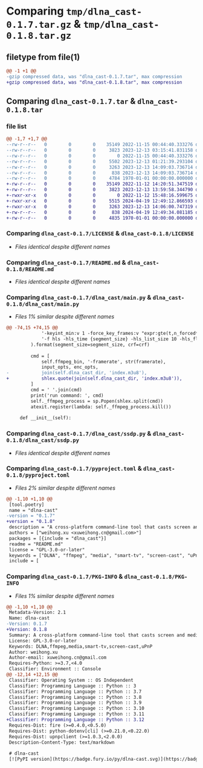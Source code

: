 # Comparing `tmp/dlna_cast-0.1.7.tar.gz` & `tmp/dlna_cast-0.1.8.tar.gz`

## filetype from file(1)

```diff
@@ -1 +1 @@
-gzip compressed data, was "dlna_cast-0.1.7.tar", max compression
+gzip compressed data, was "dlna_cast-0.1.8.tar", max compression
```

## Comparing `dlna_cast-0.1.7.tar` & `dlna_cast-0.1.8.tar`

### file list

```diff
@@ -1,7 +1,7 @@
--rw-r--r--   0        0        0    35149 2022-11-15 00:44:40.333276 dlna_cast-0.1.7/LICENSE
--rw-r--r--   0        0        0     3823 2023-12-13 03:15:41.831158 dlna_cast-0.1.7/README.md
--rw-r--r--   0        0        0        0 2022-11-15 00:44:40.333276 dlna_cast-0.1.7/dlna_cast/__init__.py
--rw-r--r--   0        0        0     5502 2023-12-13 01:21:39.293104 dlna_cast-0.1.7/dlna_cast/main.py
--rw-r--r--   0        0        0     3263 2023-12-13 14:09:03.736714 dlna_cast-0.1.7/dlna_cast/ssdp.py
--rw-r--r--   0        0        0      838 2023-12-13 14:09:03.736714 dlna_cast-0.1.7/pyproject.toml
--rw-r--r--   0        0        0     4784 1970-01-01 00:00:00.000000 dlna_cast-0.1.7/PKG-INFO
+-rw-r--r--   0        0        0    35149 2022-11-12 14:20:51.347519 dlna_cast-0.1.8/LICENSE
+-rw-r--r--   0        0        0     3823 2023-12-13 13:59:58.344790 dlna_cast-0.1.8/README.md
+-rwxr-xr-x   0        0        0        0 2022-11-12 15:48:16.599675 dlna_cast-0.1.8/dlna_cast/__init__.py
+-rwxr-xr-x   0        0        0     5515 2024-04-19 12:49:12.866593 dlna_cast-0.1.8/dlna_cast/main.py
+-rwxr-xr-x   0        0        0     3263 2023-12-13 14:06:00.747319 dlna_cast-0.1.8/dlna_cast/ssdp.py
+-rw-r--r--   0        0        0      838 2024-04-19 12:49:34.081185 dlna_cast-0.1.8/pyproject.toml
+-rw-r--r--   0        0        0     4835 1970-01-01 00:00:00.000000 dlna_cast-0.1.8/PKG-INFO
```

### Comparing `dlna_cast-0.1.7/LICENSE` & `dlna_cast-0.1.8/LICENSE`

 * *Files identical despite different names*

### Comparing `dlna_cast-0.1.7/README.md` & `dlna_cast-0.1.8/README.md`

 * *Files identical despite different names*

### Comparing `dlna_cast-0.1.7/dlna_cast/main.py` & `dlna_cast-0.1.8/dlna_cast/main.py`

 * *Files 1% similar despite different names*

```diff
@@ -74,15 +74,15 @@
             '-keyint_min:v 1 -force_key_frames:v "expr:gte(t,n_forced*{segment_size})" '
             '-f hls -hls_time {segment_size} -hls_list_size 10 -hls_flags delete_segments'
         ).format(segment_size=segment_size, crf=crf)
 
         cmd = [
             self.ffmpeg_bin, '-framerate', str(framerate),
             input_opts, enc_opts,
-            join(self.dlna_cast_dir, 'index.m3u8'),
+            shlex.quote(join(self.dlna_cast_dir, 'index.m3u8')),
         ]
         cmd = ' '.join(cmd)
         print('run command: ', cmd)
         self._ffmpeg_process = sp.Popen(shlex.split(cmd))
         atexit.register(lambda: self._ffmpeg_process.kill())
 
     def __init__(self):
```

### Comparing `dlna_cast-0.1.7/dlna_cast/ssdp.py` & `dlna_cast-0.1.8/dlna_cast/ssdp.py`

 * *Files identical despite different names*

### Comparing `dlna_cast-0.1.7/pyproject.toml` & `dlna_cast-0.1.8/pyproject.toml`

 * *Files 2% similar despite different names*

```diff
@@ -1,10 +1,10 @@
 [tool.poetry]
 name = "dlna-cast"
-version = "0.1.7"
+version = "0.1.8"
 description = "A cross-platform command-line tool that casts screen and media file to remote DLNA device."
 authors = ["weihong.xu <xuweihong.cn@gmail.com>"]
 packages = [{include = "dlna_cast"}]
 readme = "README.md"
 license = "GPL-3.0-or-later"
 keywords = ["DLNA", "ffmpeg", "media", "smart-tv", "screen-cast", "uPnP"]
 include = [
```

### Comparing `dlna_cast-0.1.7/PKG-INFO` & `dlna_cast-0.1.8/PKG-INFO`

 * *Files 1% similar despite different names*

```diff
@@ -1,10 +1,10 @@
 Metadata-Version: 2.1
 Name: dlna-cast
-Version: 0.1.7
+Version: 0.1.8
 Summary: A cross-platform command-line tool that casts screen and media file to remote DLNA device.
 License: GPL-3.0-or-later
 Keywords: DLNA,ffmpeg,media,smart-tv,screen-cast,uPnP
 Author: weihong.xu
 Author-email: xuweihong.cn@gmail.com
 Requires-Python: >=3.7,<4.0
 Classifier: Environment :: Console
@@ -12,14 +12,15 @@
 Classifier: Operating System :: OS Independent
 Classifier: Programming Language :: Python :: 3
 Classifier: Programming Language :: Python :: 3.7
 Classifier: Programming Language :: Python :: 3.8
 Classifier: Programming Language :: Python :: 3.9
 Classifier: Programming Language :: Python :: 3.10
 Classifier: Programming Language :: Python :: 3.11
+Classifier: Programming Language :: Python :: 3.12
 Requires-Dist: fire (>=0.4.0,<0.5.0)
 Requires-Dist: python-dotenv[cli] (>=0.21.0,<0.22.0)
 Requires-Dist: upnpclient (>=1.0.3,<2.0.0)
 Description-Content-Type: text/markdown
 
 # dlna-cast
 [![PyPI version](https://badge.fury.io/py/dlna-cast.svg)](https://badge.fury.io/py/dlna-cast)
```

